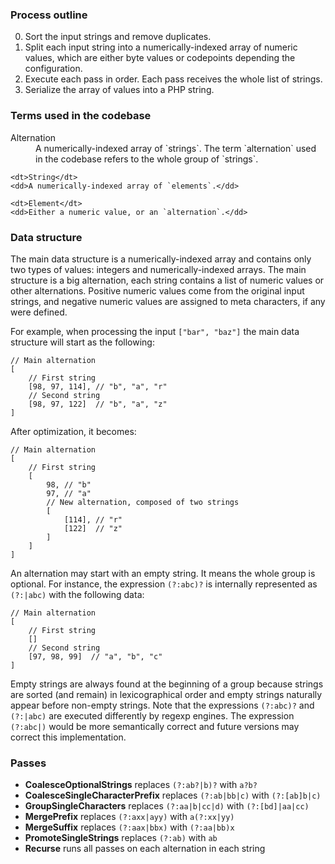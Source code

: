 ### Process outline

 0. Sort the input strings and remove duplicates.
 1. Split each input string into a numerically-indexed array of numeric values, which are either byte values or codepoints depending the configuration.
 2. Execute each pass in order. Each pass receives the whole list of strings.
 3. Serialize the array of values into a PHP string.


### Terms used in the codebase

<dl>
	<dt>Alternation</dt>
	<dd>A numerically-indexed array of `strings`. The term `alternation` used in the codebase refers to the whole group of `strings`.</dd>

	<dt>String</dt>
	<dd>A numerically-indexed array of `elements`.</dd>

	<dt>Element</dt>
	<dd>Either a numeric value, or an `alternation`.</dd>
</dl>


### Data structure

The main data structure is a numerically-indexed array and contains only two types of values: integers and numerically-indexed arrays. The main structure is a big alternation, each string contains a list of numeric values or other alternations. Positive numeric values come from the original input strings, and negative numeric values are assigned to meta characters, if any were defined.

For example, when processing the input `["bar", "baz"]` the main data structure will start as the following:
```
// Main alternation
[
	// First string
	[98, 97, 114], // "b", "a", "r"
	// Second string
	[98, 97, 122]  // "b", "a", "z"
]
```
After optimization, it becomes:
```
// Main alternation
[
	// First string
	[
		98, // "b"
		97, // "a"
		// New alternation, composed of two strings
		[
			[114], // "r"
			[122]  // "z"
		]
	]
]
```

An alternation may start with an empty string. It means the whole group is optional. For instance, the expression `(?:abc)?` is internally represented as `(?:|abc)` with the following data:
```
// Main alternation
[
	// First string
	[]
	// Second string
	[97, 98, 99]  // "a", "b", "c"
]
```
Empty strings are always found at the beginning of a group because strings are sorted (and remain) in lexicographical order and empty strings naturally appear before non-empty strings. Note that the expressions `(?:abc)?` and `(?:|abc)` are executed differently by regexp engines. The expression `(?:abc|)` would be more semantically correct and future versions may correct this implementation.


### Passes

 - **CoalesceOptionalStrings** replaces `(?:ab?|b)?` with `a?b?`
 - **CoalesceSingleCharacterPrefix** replaces `(?:ab|bb|c)` with `(?:[ab]b|c)`
 - **GroupSingleCharacters** replaces `(?:aa|b|cc|d)` with `(?:[bd]|aa|cc)`
 - **MergePrefix** replaces `(?:axx|ayy)` with `a(?:xx|yy)`
 - **MergeSuffix** replaces `(?:aax|bbx)` with `(?:aa|bb)x`
 - **PromoteSingleStrings** replaces `(?:ab)` with `ab`
 - **Recurse** runs all passes on each alternation in each string
